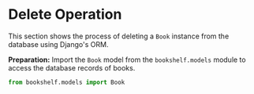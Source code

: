 # Delete Operation

This section shows the process of deleting a `Book` instance from the database using Django's ORM.

**Preparation:**
Import the `Book` model from the `bookshelf.models` module to access the database records of books.

```python
from bookshelf.models import Book